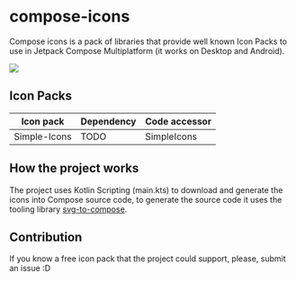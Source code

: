 # compose-icons

Compose icons is a pack of libraries that provide well known Icon Packs to use in Jetpack Compose Multiplatform (it works on Desktop and Android).

![](https://i.imgur.com/tkN9U0B.png)

## Icon Packs

| Icon pack | Dependency | Code accessor |
| --- | --- | --- |
| Simple-Icons | TODO | SimpleIcons |

## How the project works

The project uses Kotlin Scripting (main.kts) to download and generate the icons into Compose source code, to generate the source code it uses the tooling library [svg-to-compose](https://github.com/DevSrSouza/svg-to-compose).

## Contribution

If you know a free icon pack that the project could support, please, submit an issue :D